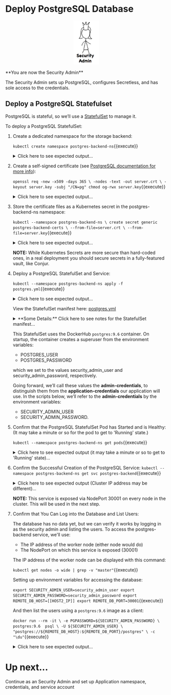 # Deploy PostgreSQL Database

<p align="center">
  <img src="assets/security_admin.jpg">
</p>
**You are now the Security Admin**

The Security Admin sets up PostgreSQL, configures Secretless, and has sole access to the credentials.

## Deploy a PostgreSQL Statefulset

PostgreSQL is stateful, so we’ll use a [StatefulSet](https://kubernetes.io/docs/concepts/workloads/controllers/statefulset/) to manage it.

To deploy a PostgreSQL StatefulSet:

1. Create a dedicated namespace for the storage backend:

   `kubectl create namespace postgres-backend-ns`{{execute}}

   <details>
     <summary>Click here to see expected output...</summary>

     ```
   namespace/postgres-backend-ns created
     ```
   </details>

2. Create a self-signed certificate (see [PostgreSQL documentation for more info](https://www.postgresql.org/docs/9.6/ssl-tcp.html)):

   `openssl req -new -x509 -days 365 \
      -nodes -text -out server.crt \
      -keyout server.key -subj "/CN=pg"
   chmod og-rwx server.key`{{execute}}

   <details>
     <summary>Click here to see expected output...</summary>

     ```
   master $ openssl req -new -x509 -days 365 \
        -nodes -text -out server.crt \
        -keyout server.key -subj "/CN=pg"
   Generating a 2048 bit RSA private key
   ...................................................................................................................+++
   ....................+++
   writing new private key to 'server.key'
   -----
   master $ chmod og-rwx server.key
   master $
      ```
   </details>

3. Store the certificate files as a Kubernetes secret in the postgres-backend-ns namespace:

   `kubectl --namespace postgres-backend-ns \
    create secret generic postgres-backend-certs \
    --from-file=server.crt \
    --from-file=server.key`{{execute}}

   <details>
     <summary>Click here to see expected output...</summary>

     ```
   secret/postgres-backend-certs created
     ```
    </details>

   **NOTE:** While Kubernetes Secrets are more secure than hard-coded ones, in a real deployment you should secure secrets in a fully-featured vault, like Conjur.

4. Deploy a PostgreSQL StatefulSet and Service:

   `kubectl --namespace postgres-backend-ns apply -f postgres.yml`{{execute}}

    <details>
      <summary>Click here to see expected output...</summary>

      ```
   statefulset.apps/pg created
   service/postgres-backend created
      ```
    </details>

   View the StatefulSet manifest here: [postgres.yml](./postgres.yml)

    <details>
      <summary>**Some Details:** Click here to see notes for the StatefulSet manifest...</summary>

      <ul>
        <li>The certificate files for your database server are mounted in a volume with *defaultMode: 384* giving it permissions *0600* (Why? Because *600 in base 8* = *384 in base 10*).</li>
        <li>The pod is deployed with *999* as the group associated with any mounted volumes, as indicated by *fsGroup: 999*. *999* is a the static postgres gid, defined in the postgres Docker image</li>
      </ul>
    </details>

   This StatefulSet uses the DockerHub `postgres:9.6` container. On startup, the container creates a superuser from the environment variables:
   * POSTGRES_USER
   * POSTGRES_PASSWORD

   which we set to the values security_admin_user and security_admin_password, respectively.

   Going forward, we’ll call these values the **admin-credentials**, to distinguish them from the **application-credentials** our application will use. In the scripts below, we’ll refer to the **admin-credentials** by the environment variables:
   * SECURITY_ADMIN_USER
   * SECURITY_ADMIN_PASSWORD.

5. Confirm that the PostgreSQL StatefulSet Pod has Started and is Healthy:
   (It may take a minute or so for the pod to get to 'Running' state.)

   `kubectl --namespace postgres-backend-ns get pods`{{execute}}

    <details>
      <summary>Click here to see expected output (it may take a minute or so to get to 'Running' state)...</summary>

      ```
   NAME      READY     STATUS    RESTARTS   AGE
   pg-0      1/1       Running   0          6s
      ```
    </details>

6. Confirm the Successful Creation of the PostgreSQL Service:
   `kubectl --namespace postgres-backend-ns get svc postgres-backend`{{execute}}

    <details>
      <summary>Click here to see expected output (Cluster IP address may be different)...</summary>

      ```
   NAME               TYPE       CLUSTER-IP      EXTERNAL-IP   PORT(S)          AGE
   postgres-backend   NodePort   10.106.232.98   <none>        5432:30001/TCP   2m
      ```
    </details>

   **NOTE:** This service is exposed via NodePort 30001 on every node in the cluster. This will be used in the next step.

7. Confirm that You Can Log into the Database and List Users:

   The database has no data yet, but we can verify it works by logging in as the security admin and listing the users.
   To access the postgres-backend service, we'll use:
   * The IP address of the worker node (either node would do)
   * The NodePort on which this service is exposed (30001)

   The IP address of the worker node can be displayed with this command:

   `kubectl get nodes -o wide | grep -v "master"`{{execute}}

   Setting up environment variables for accessing the database:

   `export SECURITY_ADMIN_USER=security_admin_user
   export SECURITY_ADMIN_PASSWORD=security_admin_password
   export REMOTE_DB_HOST=[[HOST2_IP]]
   export REMOTE_DB_PORT=30001`{{execute}}

   And then list the users using a `postgres:9.6` image as a client:

   `docker run --rm -it \
    -e PGPASSWORD=${SECURITY_ADMIN_PASSWORD} \
    postgres:9.6  psql \
    -U ${SECURITY_ADMIN_USER} \
    "postgres://${REMOTE_DB_HOST}:${REMOTE_DB_PORT}/postgres" \
    -c "\du"`{{execute}}

    <details>
      <summary>Click here to see expected output...</summary>

      ```
                                               List of roles
         Role name      |                         Attributes                         | Member of
   ---------------------+------------------------------------------------------------+-----------
    security_admin_user | Superuser, Create role, Create DB, Replication, Bypass RLS | {}
      ```
    </details>

# Up next...
Continue as an Security Admin and set up Application namespace, credentials, and service account
